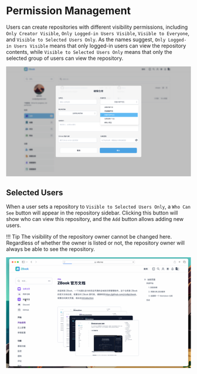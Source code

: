 # Permission Management

Users can create repositories with different visibility permissions, including `Only Creator Visible`, `Only Logged-in Users Visible`, `Visible to Everyone`, and `Visible to Selected Users Only`. As the names suggest, `Only Logged-in Users Visible` means that only logged-in users can view the repository contents, while `Visible to Selected Users Only` means that only the selected group of users can view the repository.

![Repository Permissions](./assets/仓库权限.png)

## Selected Users

When a user sets a repository to `Visible to Selected Users Only`, a `Who Can See` button will appear in the repository sidebar. Clicking this button will show who can view this repository, and the `Add` button allows adding new users.

!!! Tip
    The visibility of the repository owner cannot be changed here. Regardless of whether the owner is listed or not, the repository owner will always be able to see the repository.

![Selected Visibility](./assets/选中可见.gif)
